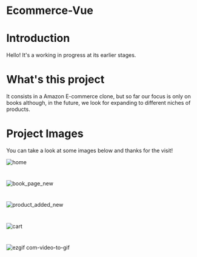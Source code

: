 # Ecommerce-Vue

# Introduction
Hello! It's a working in progress at its earlier stages.

# What's this project
It consists in a Amazon E-commerce clone, but so far our focus is only on books although, in the future, we look for expanding to different niches of products.

# Project Images
You can take a look at some images below and thanks for the visit!

![home](https://user-images.githubusercontent.com/60707892/219969665-bf58c0ef-9398-4276-83f2-57e34d931787.png)
# 
![book_page_new](https://user-images.githubusercontent.com/60707892/220097751-6aea8ad1-3d48-48ff-b5d4-97132995a634.png)
#
![product_added_new](https://user-images.githubusercontent.com/60707892/220100074-661e2756-0316-4128-a9a1-da55c0e7e604.png)
#
![cart](https://user-images.githubusercontent.com/60707892/220100379-d9fa5005-86f7-40ac-8f33-6772e1f8564e.png)
#
![ezgif com-video-to-gif](https://user-images.githubusercontent.com/60707892/220142106-b37a1943-6222-4ae5-bd91-05b0002b20a1.gif)

